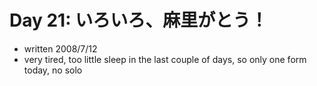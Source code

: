 # Day 21: いろいろ、麻里がとう！

- written 2008/7/12
- very tired, too little sleep in the last couple of days, so only one form today, no solo
